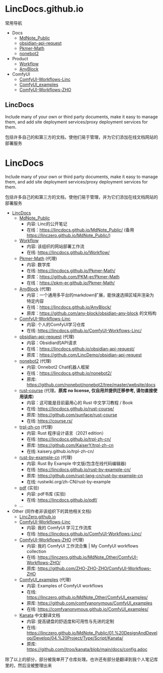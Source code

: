 # LincDocs.github.io

常用导航

- Docs
  - <a href="https://lincdocs.github.io/MdNote_Public/">MdNote_Public</a>
  - <a href="https://lincdocs.github.io/obsidian-api-request/">obsidian-api-request</a>
  - <a href="https://lincdocs.github.io/Pkmer-Math/">Pkmer-Math</a>
  - <a href="https://lincdocs.github.io/nonebot2/">nonebot2</a>
- Product
  - <a href="https://lincdocs.github.io/Workflow/">Workflow</a>
  - <a href="https://lincdocs.github.io/AnyBlock/">AnyBlock</a>
- ComfyUI
  - <a href="https://lincdocs.github.io/ComfyUI-Workflows-Linc/">ComfyUI-Workflows-Linc</a>
  - <a href="https://lincdocs.github.io/ComfyUI_examples/">ComfyUI_examples</a>
  - <a href="https://lincdocs.github.io/ComfyUI-Workflows-ZHO/">ComfyUI-Workflows-ZHO</a>

<!--
注意点：
1. 主页到子页面**不能用相对路径**，即不能触发route-link，必须强制更新（因为虽然看起来url是父子关系，但本质还是两个不同的网站）
2. [xxx](https://xxx) 默认生成的 `<a target="_black">`，即点击是新标签页。但我们通常希望是在本页打开
3. 所以我们选择手动 `<a>` 标签
-->

## LincDocs

Include many of your own or third party documents, make it easy to manage them, and add site deployment services/proxy deployment services for them.

包括许多自己的和第三方的文档，使他们易于管理，并为它们添加在线文档网站的部署服务

# LincDocs

Include many of your own or third party documents, make it easy to manage them, and add site deployment services/proxy deployment services for them.

包括许多自己的和第三方的文档，使他们易于管理，并为它们添加在线文档网站的部署服务

- [LincDocs](https://lincdocs.github.io/)
  - [MdNote_Public](https://github.com/LincDocs/MdNote_Public)
    - 内容: Linc的公开笔记
    - 在线：https://lincdocs.github.io/MdNote_Public/ (备用 https://linczero.github.io/MdNote_Public/) 
  - [Workflow](https://github.com/LincDocs/Workflow)
    - 内容: 该组织的网站部署工作流
    - 在线: https://lincdocs.github.io/Workflow/
  - [Pkmer-Math](https://github.com/LincDocs/Pkmer-Math) (代理)
    - 内容: 数学库
    - 在线: https://lincdocs.github.io/Pkmer-Math/
    - 原库：https://github.com/PKM-er/Pkmer-Math
    - 在线：https://pkm-er.github.io/Pkmer-Math/
  - [AnyBlock](https://github.com/LincDocs/AnyBlock) (代理)
    - 内容：一个通用多平台的markdown扩展，能快速选择区域并渲染为特定内容
    - 在线：https://lincdocs.github.io/AnyBlock/
    - 原库：https://github.com/any-block/obsidian-any-block 的文档构
  - [ComfyUI-Workflows-Linc](https://github.com/LincDocs/ComfyUI-Workflows-Linc)
    - 内容: 个人的ComfyUI学习仓库
    - 在线: https://lincdocs.github.io/ComfyUI-Workflows-Linc/
  - [obsidian-api-request](https://github.com/LincDocs/obsidian-api-request) (代理)
    - 内容：Obsidian的API请求
    - 在线：https://lincdocs.github.io/obsidian-api-request/
    - 原库：https://github.com/LincDemo/obsidian-api-request
  - [nonebot2](https://github.com/LincDocs/nonebot2) (代理)
    - 内容: Onnebot2 Chat机器人框架
    - 在线：https://lincdocs.github.io/nonebot2/
    - 原库: https://github.com/nonebot/nonebot2/tree/master/website/docs
  - [rust-course](https://github.com/LincDocs/rust-course) (代理。**原库 no license, 仅自用并提供迁移参考, 请勿直接使用该库**)
    - 内容：这可能是目前最用心的 Rust 中文学习教程 / Book
    - 在线: https://lincdocs.github.io/rust-course/
    - 原库: https://github.com/sunface/rust-course
    - 在线: https://course.rs/
  - [trpl-zh-cn](https://github.com/LincDocs/trpl-zh-cn) (代理)
    - 内容: Rust 程序设计语言（2021 edition） 
    - 在线: https://lincdocs.github.io/trpl-zh-cn/
    - 原库: https://github.com/KaiserY/trpl-zh-cn
    - 在线: kaisery.github.io/trpl-zh-cn/
  - [rust-by-example-cn](https://github.com/LincDocs/rust-by-example-cn) (代理)
    - 内容: Rust By Example 中文版(包含在线代码编辑器)
    - 在线: https://lincdocs.github.io/rust-by-example-cn/
    - 原库: https://github.com/rust-lang-cn/rust-by-example-cn
    - 在线: rustwiki.org/zh-CN/rust-by-example
  - [pdf](https://github.com/LincDocs/pdf) (实验)
    - 内容: pdf书库 (实验)
    - 在线: https://lincdocs.github.io/pdf/
  - ...
- Other (同作者非该组织下的其他相关文档)
  - [LincZero.github.io](https://linczero.github.io/)
  - [ComfyUI-Workflows-Linc](https://github.com/LincDocs/ComfyUI-Workflows-Linc)
    - 内容: 我的 ComfyUI 学习工作流库
    - 在线: https://lincdocs.github.io/ComfyUI-Workflows-Linc/
  - [ComfyUI-Workflows-ZHO](https://linczero.github.io/MdNote_Other/ComfyUI-Workflows-ZHO/) (代理)
    - 内容: 我的 ComfyUI 工作流合集 | My ComfyUI workflows collection
    - 在线: https://linczero.github.io/MdNote_Other/ComfyUI-Workflows-ZHO/
    - 原库: https://github.com/ZHO-ZHO-ZHO/ComfyUI-Workflows-ZHO
  - [ComfyUI_examples](https://github.com/LincDocs/ComfyUI_examples) (代理)
    - 内容: Examples of ComfyUI workflows
    - 在线: https://linczero.github.io/MdNote_Other/ComfyUI_examples/
    - 原库: https://github.com/comfyanonymous/ComfyUI_examples
    - 在线: https://comfyanonymous.github.io/ComfyUI_examples/
  - [Kanata](https://linczero.github.io/MdNote_Public/01.%20DesignAndDevelop/Develop/04.%20Project/Type/Script/Kanata/) 中文翻译文档
    - 内容: 提高键盘的舒适度和可用性与先进的定制
    - 在线: https://linczero.github.io/MdNote_Public/01.%20DesignAndDevelop/Develop/04.%20Project/Type/Script/Kanata/
    - 原库: https://github.com/jtroo/kanata/blob/main/docs/config.adoc

除了以上的部分，部分被我单开了仓库处理。也许还有部分是翻译到我个人笔记库里的，然后没被整理出来
